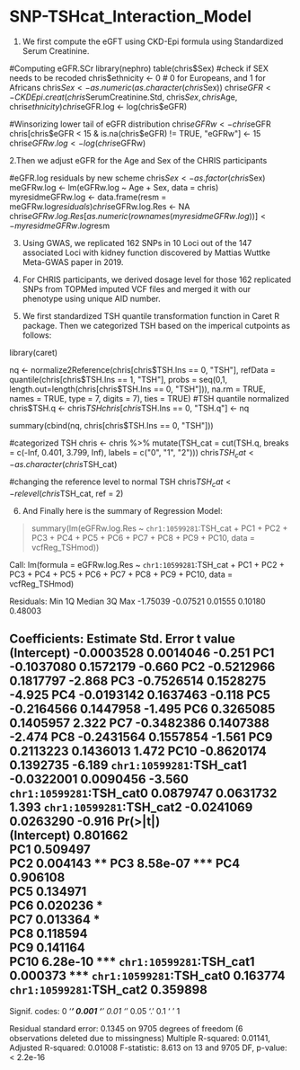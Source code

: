 # SNP-TSHcat_Interaction_Model

1. We first compute the eGFT using CKD-Epi formula using Standardized Serum Creatinine.

#Computing eGFR.SCr
library(nephro)
table(chris$Sex) #check if SEX needs to be recoded
chris$ethnicity <- 0 # 0 for Europeans, and 1 for Africans
chris$Sex      <- as.numeric(as.character(chris$Sex))
chris$eGFR     <- CKDEpi.creat(chris$SerumCreatinine.Std, chris$Sex, chris$Age, chris$ethnicity)
chris$eGFR.log <- log(chris$eGFR)

#Winsorizing lower tail of eGFR distribution
chris$eGFRw    <- chris$eGFR
chris[chris$eGFR < 15 & is.na(chris$eGFR) != TRUE, "eGFRw"] <- 15
chris$eGFRw.log  <- log(chris$eGFRw)

2.Then we adjust eGFR for the Age and Sex of the CHRIS participants

#eGFR.log residuals by new scheme
chris$Sex <- as.factor(chris$Sex)
meGFRw.log <- lm(eGFRw.log ~ Age + Sex, data = chris)
myresidmeGFRw.log   <- data.frame(resm = meGFRw.log$residuals)
chris$eGFRw.log.Res <- NA
chris$eGFRw.log.Res[as.numeric(rownames(myresidmeGFRw.log))] <- myresidmeGFRw.log$resm

3. Using GWAS, we replicated 162 SNPs in 10 Loci out of the 147 associated Loci with kidney function
 discovered by Mattias Wuttke Meta-GWAS paper in 2019. 
 
4. For CHRIS participants, we derived dosage level for those 162 replicated SNPs from TOPMed imputed VCF files and merged it with our phenotype using unique AID number.

5. We first standardized TSH quantile transformation function in Caret R package. Then we categorized TSH based on the imperical cutpoints as follows:

library(caret)

nq <- normalize2Reference(chris[chris$TSH.Ins == 0, "TSH"], 
                          refData = quantile(chris[chris$TSH.Ins == 1, "TSH"], 
                                             probs = seq(0,1, length.out=length(chris[chris$TSH.Ins == 0, "TSH"])), 
                                             na.rm = TRUE, names = TRUE, type = 7, digits = 7), ties = TRUE)
#TSH quantile normalized
chris$TSH.q <- chris$TSH
chris[chris$TSH.Ins == 0, "TSH.q"] <- nq

summary(cbind(nq, chris[chris$TSH.Ins == 0, "TSH"]))

#categorized TSH
chris <- chris %>% mutate(TSH_cat = cut(TSH.q, breaks = c(-Inf, 0.401, 3.799, Inf), labels = c("0", "1", "2")))
chris$TSH_cat <- as.character(chris$TSH_cat)

#changing the reference level to normal TSH
chris$TSH_cat <- relevel(chris$TSH_cat, ref = 2)


6. And Finally here is the summary of Regression Model:

> summary(lm(eGFRw.log.Res ~ `chr1:10599281`:TSH_cat + PC1 + PC2 + PC3 + PC4 + PC5 + PC6 + PC7 + PC8 + PC9 + PC10, data = vcfReg_TSHmod))

Call:
lm(formula = eGFRw.log.Res ~ `chr1:10599281`:TSH_cat + PC1 + 
    PC2 + PC3 + PC4 + PC5 + PC6 + PC7 + PC8 + PC9 + PC10, data = vcfReg_TSHmod)

Residuals:
     Min       1Q   Median       3Q      Max 
-1.75039 -0.07521  0.01555  0.10180  0.48003 

Coefficients:
                           Estimate Std. Error t value
(Intercept)              -0.0003528  0.0014046  -0.251
PC1                      -0.1037080  0.1572179  -0.660
PC2                      -0.5212966  0.1817797  -2.868
PC3                      -0.7526514  0.1528275  -4.925
PC4                      -0.0193142  0.1637463  -0.118
PC5                      -0.2164566  0.1447958  -1.495
PC6                       0.3265085  0.1405957   2.322
PC7                      -0.3482386  0.1407388  -2.474
PC8                      -0.2431564  0.1557854  -1.561
PC9                       0.2113223  0.1436013   1.472
PC10                     -0.8620174  0.1392735  -6.189
`chr1:10599281`:TSH_cat1 -0.0322001  0.0090456  -3.560
`chr1:10599281`:TSH_cat0  0.0879747  0.0631732   1.393
`chr1:10599281`:TSH_cat2 -0.0241069  0.0263290  -0.916
                         Pr(>|t|)    
(Intercept)              0.801662    
PC1                      0.509497    
PC2                      0.004143 ** 
PC3                      8.58e-07 ***
PC4                      0.906108    
PC5                      0.134971    
PC6                      0.020236 *  
PC7                      0.013364 *  
PC8                      0.118594    
PC9                      0.141164    
PC10                     6.28e-10 ***
`chr1:10599281`:TSH_cat1 0.000373 ***
`chr1:10599281`:TSH_cat0 0.163774    
`chr1:10599281`:TSH_cat2 0.359898    
---
Signif. codes:  0 ‘***’ 0.001 ‘**’ 0.01 ‘*’ 0.05 ‘.’ 0.1 ‘ ’ 1

Residual standard error: 0.1345 on 9705 degrees of freedom
  (6 observations deleted due to missingness)
Multiple R-squared:  0.01141,	Adjusted R-squared:  0.01008 
F-statistic: 8.613 on 13 and 9705 DF,  p-value: < 2.2e-16
